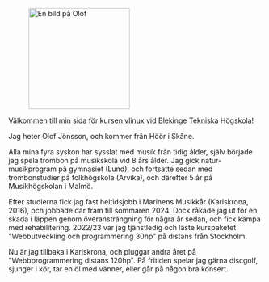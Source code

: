 <figure class="img profile-img">
    <img src="/img/profile.jpg" width="200" height="200" alt="En bild på Olof"/>
</figure>

Välkommen till min sida för kursen [vlinux](https://dbwebb.se/kurser/vlinux-v1) vid Blekinge Tekniska Högskola!

Jag heter Olof Jönsson, och kommer från Höör i Skåne.

Alla mina fyra syskon har sysslat med musik från tidig ålder, själv började jag spela trombon på musikskola vid 8 års ålder. Jag gick natur-musikprogram på gymnasiet (Lund), och fortsatte sedan med trombonstudier på folkhögskola (Arvika), och därefter 5 år på Musikhögskolan i Malmö.

Efter studierna fick jag fast heltidsjobb i Marinens Musikkår (Karlskrona, 2016), och jobbade där fram till sommaren 2024. Dock råkade jag ut för en skada i läppen genom överansträngning för några år sedan, och fick kämpa med rehabilitering. 2022/23 var jag tjänstledig och läste kurspaketet "Webbutveckling och programmering 30hp" på distans från Stockholm.

Nu är jag tillbaka i Karlskrona, och pluggar andra året på "Webbprogrammering distans 120hp". På fritiden spelar jag gärna discgolf, sjunger i kör, tar en öl med vänner, eller går på någon bra konsert.

